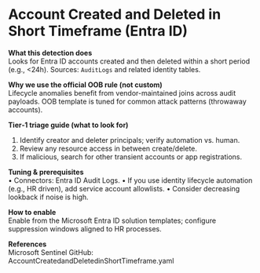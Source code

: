 # Account Created and Deleted in Short Timeframe (Entra ID)

**What this detection does**  
Looks for Entra ID accounts created and then deleted within a short period (e.g., <24h). Sources: `AuditLogs` and related identity tables.

**Why we use the official OOB rule (not custom)**  
Lifecycle anomalies benefit from vendor-maintained joins across audit payloads. OOB template is tuned for common attack patterns (throwaway accounts).

**Tier‑1 triage guide (what to look for)**  
1) Identify creator and deleter principals; verify automation vs. human.
2) Review any resource access in between create/delete.
3) If malicious, search for other transient accounts or app registrations.

**Tuning & prerequisites**  
• Connectors: Entra ID Audit Logs.
• If you use identity lifecycle automation (e.g., HR driven), add service account allowlists.
• Consider decreasing lookback if noise is high.

**How to enable**  
Enable from the Microsoft Entra ID solution templates; configure suppression windows aligned to HR processes.

**References**  
Microsoft Sentinel GitHub: AccountCreatedandDeletedinShortTimeframe.yaml
